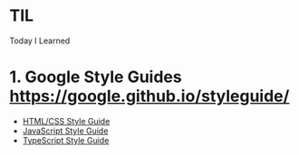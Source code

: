 # TIL
Today I Learned

# 1. Google Style Guides <https://google.github.io/styleguide/>
* [HTML/CSS Style Guide](https://google.github.io/styleguide/htmlcssguide.html, "Google HTML/CSS Style Guide")
* [JavaScript Style Guide](https://google.github.io/styleguide/jsguide.html, "Google JavaScript Style Guide")
* [TypeScript Style Guide](https://google.github.io/styleguide/tsguide.html, "Google TypeScript Style Guide")